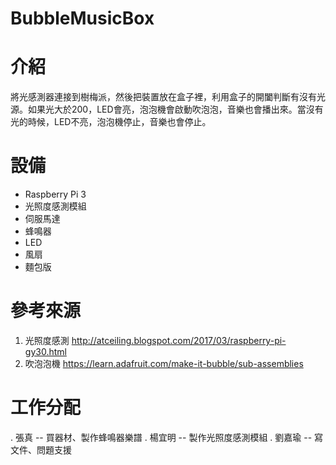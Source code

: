 # BubbleMusicBox
# 介紹
將光感測器連接到樹梅派，然後把裝置放在盒子裡，利用盒子的開闔判斷有沒有光源。如果光大於200，LED會亮，泡泡機會啟動吹泡泡，音樂也會播出來。當沒有光的時候，LED不亮，泡泡機停止，音樂也會停止。
# 設備
- Raspberry Pi 3
- 光照度感測模組
- 伺服馬達
- 蜂鳴器
- LED 
- 風扇
- 麵包版
# 參考來源
1. 光照度感測 http://atceiling.blogspot.com/2017/03/raspberry-pi-gy30.html
2. 吹泡泡機 https://learn.adafruit.com/make-it-bubble/sub-assemblies
# 工作分配
. 張真 -- 買器材、製作蜂鳴器樂譜
. 楊宜明 -- 製作光照度感測模組
. 劉嘉瑜 -- 寫文件、問題支援
